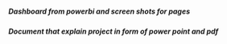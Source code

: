##### Dashboard from powerbi and screen shots for pages
##### Document that explain project in form of power point and pdf
